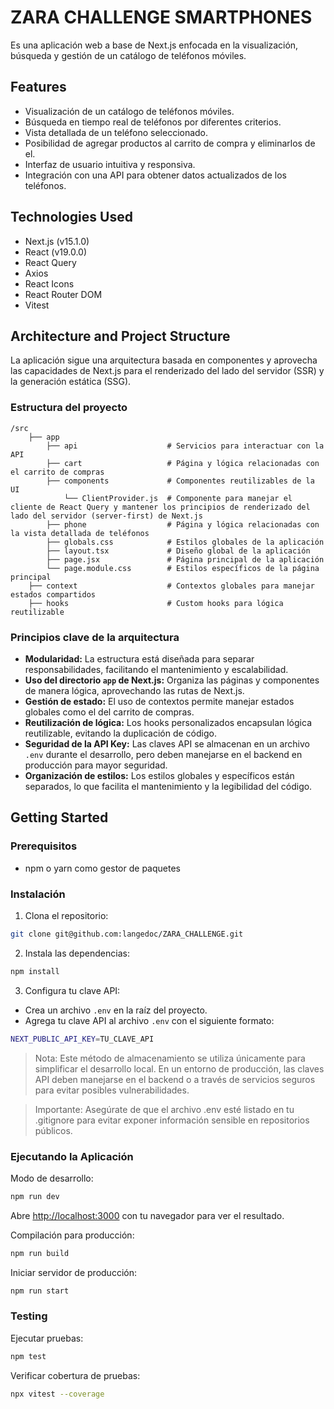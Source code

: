 # ZARA CHALLENGE SMARTPHONES

Es una aplicación web a base de Next.js enfocada en la visualización, búsqueda y gestión de un catálogo de teléfonos móviles.

## Features

- Visualización de un catálogo de teléfonos móviles.
- Búsqueda en tiempo real de teléfonos por diferentes criterios.
- Vista detallada de un teléfono seleccionado.
- Posibilidad de agregar productos al carrito de compra y eliminarlos de el.
- Interfaz de usuario intuitiva y responsiva.
- Integración con una API para obtener datos actualizados de los teléfonos.

## Technologies Used

- Next.js (v15.1.0)
- React (v19.0.0)
- React Query
- Axios
- React Icons
- React Router DOM
- Vitest

## Architecture and Project Structure

La aplicación sigue una arquitectura basada en componentes y aprovecha las capacidades de Next.js para el renderizado del lado del servidor (SSR) y la generación estática (SSG). 

### Estructura del proyecto

```plaintext
/src
    ├── app
        ├── api                    # Servicios para interactuar con la API
        ├── cart                   # Página y lógica relacionadas con el carrito de compras
        ├── components             # Componentes reutilizables de la UI
            └── ClientProvider.js  # Componente para manejar el cliente de React Query y mantener los principios de renderizado del lado del servidor (server-first) de Next.js
        ├── phone                  # Página y lógica relacionadas con la vista detallada de teléfonos
        ├── globals.css            # Estilos globales de la aplicación
        ├── layout.tsx             # Diseño global de la aplicación
        ├── page.jsx               # Página principal de la aplicación
        └── page.module.css        # Estilos específicos de la página principal
    ├── context                    # Contextos globales para manejar estados compartidos
    ├── hooks                      # Custom hooks para lógica reutilizable
```
### Principios clave de la arquitectura

- **Modularidad:** La estructura está diseñada para separar responsabilidades, facilitando el mantenimiento y escalabilidad.
- **Uso del directorio `app` de Next.js:** Organiza las páginas y componentes de manera lógica, aprovechando las rutas de Next.js.
- **Gestión de estado:** El uso de contextos permite manejar estados globales como el del carrito de compras.
- **Reutilización de lógica:** Los hooks personalizados encapsulan lógica reutilizable, evitando la duplicación de código.
- **Seguridad de la API Key:** Las claves API se almacenan en un archivo `.env` durante el desarrollo, pero deben manejarse en el backend en producción para mayor seguridad.
- **Organización de estilos:** Los estilos globales y específicos están separados, lo que facilita el mantenimiento y la legibilidad del código.


## Getting Started

### Prerequisitos

- npm o yarn como gestor de paquetes

### Instalación

1. Clona el repositorio:

```bash
git clone git@github.com:langedoc/ZARA_CHALLENGE.git
```
2. Instala las dependencias:

```bash
npm install
```
3. Configura tu clave API:

- Crea un archivo `.env` en la raíz del proyecto.
- Agrega tu clave API al archivo `.env` con el siguiente formato:

```bash
NEXT_PUBLIC_API_KEY=TU_CLAVE_API
```

> Nota: Este método de almacenamiento se utiliza únicamente para simplificar el desarrollo local. En un entorno de producción, las claves API deben manejarse en el backend o a través de servicios seguros para evitar posibles vulnerabilidades.

> Importante: Asegúrate de que el archivo .env esté listado en tu .gitignore para evitar exponer información sensible en repositorios públicos.

### Ejecutando la Aplicación

Modo de desarrollo:

```bash
npm run dev
```
Abre [http://localhost:3000](http://localhost:3000) con tu navegador para ver el resultado.

Compilación para producción:

```bash
npm run build
```

Iniciar servidor de producción:

```bash
npm run start
```
### Testing

Ejecutar pruebas:

```bash
npm test
```

Verificar cobertura de pruebas:

```bash
npx vitest --coverage
```



